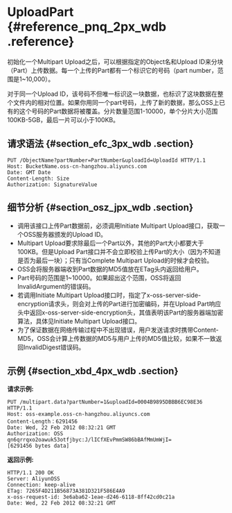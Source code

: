 # UploadPart {#reference_pnq_2px_wdb .reference}

初始化一个Multipart Upload之后，可以根据指定的Object名和Upload ID来分块（Part）上传数据。每一个上传的Part都有一个标识它的号码（part number，范围是1~10,000）。

对于同一个Upload ID，该号码不但唯一标识这一块数据，也标识了这块数据在整个文件内的相对位置。如果你用同一个part号码，上传了新的数据，那么OSS上已有的这个号码的Part数据将被覆盖。分片数量范围1-10000，单个分片大小范围100KB-5GB，最后一片可以小于100KB。

## 请求语法 {#section_efc_3px_wdb .section}

```
PUT /ObjectName?partNumber=PartNumber&uploadId=UploadId HTTP/1.1
Host: BucketName.oss-cn-hangzhou.aliyuncs.com
Date: GMT Date
Content-Length: Size
Authorization: SignatureValue
```

## 细节分析 {#section_osz_jpx_wdb .section}

-   调用该接口上传Part数据前，必须调用Initiate Multipart Upload接口，获取一个OSS服务器颁发的Upload ID。
-   Multipart Upload要求除最后一个Part以外，其他的Part大小都要大于100KB。但是Upload Part接口并不会立即校验上传Part的大小（因为不知道是否为最后一块）；只有当Complete Multipart Upload的时候才会校验。
-   OSS会将服务器端收到Part数据的MD5值放在ETag头内返回给用户。
-   Part号码的范围是1~10000。如果超出这个范围，OSS将返回InvalidArgument的错误码。
-   若调用Initiate Multipart Upload接口时，指定了x-oss-server-side-encryption请求头，则会对上传的Part进行加密编码，并在Upload Part响应头中返回x-oss-server-side-encryption头，其值表明该Part的服务器端加密算法，具体见Initiate Multipart Upload接口。
-   为了保证数据在网络传输过程中不出现错误，用户发送请求时携带Content-MD5，OSS会计算上传数据的MD5与用户上传的MD5值比较，如果不一致返回InvalidDigest错误码。

## 示例 {#section_xbd_4px_wdb .section}

**请求示例:**

```
PUT /multipart.data?partNumber=1&uploadId=0004B9895DBBB6EC98E36  HTTP/1.1
Host: oss-example.oss-cn-hangzhou.aliyuncs.com
Content-Length：6291456
Date: Wed, 22 Feb 2012 08:32:21 GMT
Authorization: OSS qn6qrrqxo2oawuk53otfjbyc:J/lICfXEvPmmSW86bBAfMmUmWjI=
[6291456 bytes data]
```

**返回示例:**

```
HTTP/1.1 200 OK
Server: AliyunOSS
Connection: keep-alive
ETag: 7265F4D211B56873A381D321F586E4A9
x-oss-request-id: 3e6aba62-1eae-d246-6118-8ff42cd0c21a
Date: Wed, 22 Feb 2012 08:32:21 GMT
```

